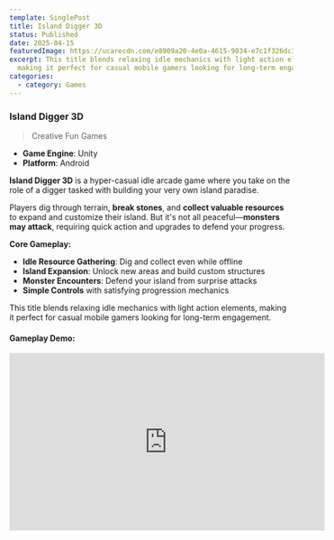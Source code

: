 ```yaml
---
template: SinglePost
title: Island Digger 3D
status: Published
date: 2025-04-15
featuredImage: https://ucarecdn.com/e8909a20-4e0a-4615-9034-e7c1f326dc34/
excerpt: This title blends relaxing idle mechanics with light action elements,
  making it perfect for casual mobile gamers looking for long-term engagement.
categories:
  - category: Games
---
```


### Island Digger 3D  
>Creative Fun Games  

- **Game Engine**: Unity  
- **Platform**: Android  

**Island Digger 3D** is a hyper-casual idle arcade game where you take on the role of a digger tasked with building your very own island paradise.

Players dig through terrain, **break stones**, and **collect valuable resources** to expand and customize their island. But it's not all peaceful—**monsters may attack**, requiring quick action and upgrades to defend your progress.

**Core Gameplay:**
- **Idle Resource Gathering**: Dig and collect even while offline  
- **Island Expansion**: Unlock new areas and build custom structures  
- **Monster Encounters**: Defend your island from surprise attacks  
- **Simple Controls** with satisfying progression mechanics  

This title blends relaxing idle mechanics with light action elements, making it perfect for casual mobile gamers looking for long-term engagement.

#### Gameplay Demo:
<iframe width="560" height="315" src="https://www.youtube.com/embed/qAsCRuLTb44" frameborder="0" allow="accelerometer; autoplay; encrypted-media; gyroscope; picture-in-picture" allowfullscreen></iframe>

